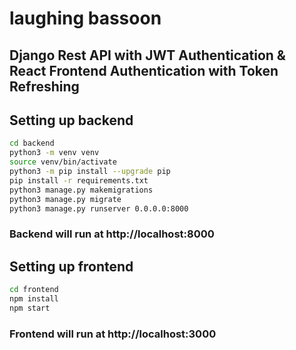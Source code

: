 # laughing bassoon
## Django Rest API with JWT Authentication & React Frontend Authentication with Token Refreshing
## Setting up backend
```bash
cd backend
python3 -m venv venv
source venv/bin/activate
python3 -m pip install --upgrade pip
pip install -r requirements.txt
python3 manage.py makemigrations
python3 manage.py migrate
python3 manage.py runserver 0.0.0.0:8000
```
### Backend will run at http://localhost:8000

## Setting up frontend
```bash
cd frontend
npm install
npm start
```
### Frontend will run at http://localhost:3000